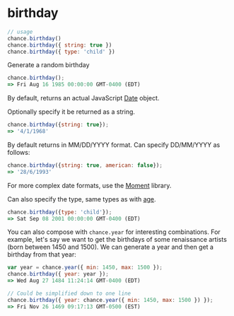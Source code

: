 # birthday

```js
// usage
chance.birthday()
chance.birthday({ string: true })
chance.birthday({ type: 'child' })
```

Generate a random birthday

```js
chance.birthday();
=> Fri Aug 16 1985 00:00:00 GMT-0400 (EDT)
```

By default, returns an actual JavaScript [Date][Date] object.

Optionally specify it be returned as a string.

```js
chance.birthday({string: true});
=> '4/1/1968'
```

By default returns in MM/DD/YYYY format. Can specify DD/MM/YYYY as follows:

```js
chance.birthday({string: true, american: false});
=> '28/6/1993'
```

For more complex date formats, use the [Moment][Moment] library.

Can also specify the type, same types as with [age](#age).

```js
chance.birthday({type: 'child'});
=> Sat Sep 08 2001 00:00:00 GMT-0400 (EDT)
```

You can also compose with `chance.year` for interesting combinations. For example, let's say we want to get the birthdays of some renaissance artists (born between 1450 and 1500). We can generate a year and then get a birthday from that year:

```js
var year = chance.year({ min: 1450, max: 1500 });
chance.birthday({ year: year });
=> Wed Aug 27 1484 11:24:14 GMT-0400 (EDT)

// Could be simplified down to one line
chance.birthday({ year: chance.year({ min: 1450, max: 1500 }) });
=> Fri Nov 26 1469 09:17:13 GMT-0500 (EST)
```

[Date]: https://developer.mozilla.org/en-US/docs/Web/JavaScript/Reference/Global_Objects/Date
[Moment]: http://momentjs.com

